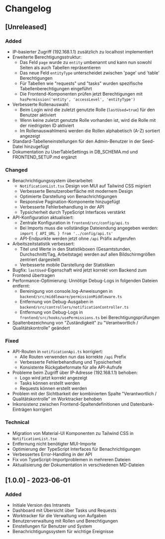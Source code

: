 # Changelog

## [Unreleased]

### Added
- IP-basierter Zugriff (192.168.1.1) zusätzlich zu localhost implementiert
- Erweiterte Berechtigungsstruktur:
  - Das Feld `page` wurde zu `entity` umbenannt und kann nun sowohl Seiten als auch Tabellen repräsentieren
  - Das neue Feld `entityType` unterscheidet zwischen 'page' und 'table' Berechtigungen
  - Für Tabellen wie "requests" und "tasks" wurden spezifische Tabellenberechtigungen eingeführt
  - Die Frontend-Komponenten prüfen jetzt Berechtigungen mit `hasPermission('entity', 'accessLevel', 'entityType')`
- Verbesserte Rollenauswahl:
  - Beim Login wird die zuletzt genutzte Rolle (`lastUsed=true`) für den Benutzer aktiviert
  - Wenn keine zuletzt genutzte Rolle vorhanden ist, wird die Rolle mit der niedrigsten ID aktiviert
  - Im Rollenauswahlmenü werden die Rollen alphabetisch (A-Z) sortiert angezeigt
- Standard-Tabelleneinstellungen für den Admin-Benutzer in der Seed-Datei hinzugefügt
- Dokumentation zu UserTableSettings in DB_SCHEMA.md und FRONTEND_SETUP.md ergänzt

### Changed
- Benachrichtigungssystem überarbeitet:
  - `NotificationList.tsx` Design von MUI auf Tailwind CSS migriert
  - Verbesserte Benutzeroberfläche mit modernem Design
  - Optimierte Darstellung von Benachrichtigungen
  - Responsive Pagination-Komponente hinzugefügt
  - Verbesserte Fehlerbehandlung in der API
  - Typsicherheit durch TypeScript Interfaces verstärkt
- API-Konfiguration aktualisiert:
  - Zentrale Konfiguration in `frontend/src/config/api.ts`
  - Bei Imports muss die vollständige Dateiendung angegeben werden: `import { API_URL } from '../config/api.ts'`
  - API-Endpunkte werden jetzt ohne `/api` Präfix aufgerufen
- Arbeitszeitstatistik verbessert:
  - Titel und Werte in den Statistikboxen (Gesamtstunden, Durchschnitt/Tag, Arbeitstage) werden auf allen Bildschirmgrößen zentriert dargestellt
  - Verbesserte mobile Darstellung der Statistiken
- Bugfix: `lastUsed`-Eigenschaft wird jetzt korrekt vom Backend zum Frontend übertragen
- Performance-Optimierung: Unnötige Debug-Logs in folgenden Dateien entfernt:
  - Bereinigung von console.log-Anweisungen in `backend/src/middleware/permissionMiddleware.ts`
  - Entfernung von Debug-Ausgaben in `backend/src/controllers/notificationController.ts`
  - Entfernung von Debug-Logs in `frontend/src/hooks/usePermissions.ts` bei Berechtigungsprüfungen
- Spaltenbezeichnung von "Zuständigkeit" zu "Verantwortlich / Qualitätskontrolle" geändert

### Fixed
- API-Routen in `notificationApi.ts` korrigiert:
  - Alle Routen verwenden nun das korrekte `/api` Prefix
  - Verbesserte Fehlerbehandlung und Typsicherheit
  - Konsistente Rückgabeformate für alle API-Aufrufe
- Probleme beim Zugriff über IP-Adresse (192.168.1.1) behoben:
  - Logo wird jetzt korrekt angezeigt
  - Tasks können erstellt werden
  - Requests können erstellt werden
- Problem mit der Sichtbarkeit der kombinierten Spalte "Verantwortlich / Qualitätskontrolle" im Worktracker behoben
- Inkonsistenz zwischen Frontend-Spaltendefinitionen und Datenbank-Einträgen korrigiert

### Technical
- Migration von Material-UI Komponenten zu Tailwind CSS in `NotificationList.tsx`
- Entfernung nicht benötigter MUI-Importe
- Optimierung der TypeScript Interfaces für Benachrichtigungen
- Verbessertes Error-Handling in der API
- Fix von TypeScript-Importproblemen in mehreren Dateien
- Aktualisierung der Dokumentation in verschiedenen MD-Dateien

## [1.0.0] - 2023-06-01

### Added
- Initiale Version des Intranets
- Dashboard mit Übersicht über Tasks und Requests
- Worktracker für die Verwaltung von Aufgaben
- Benutzerverwaltung mit Rollen und Berechtigungen
- Einstellungen für Benutzer und System
- Benachrichtigungssystem für wichtige Ereignisse 
